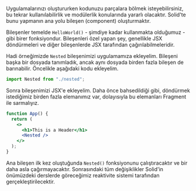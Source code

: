 Uygulamalarınızı oluştururken kodunuzu parçalara bölmek isteyebilirsiniz, bu tekrar kullanılabilirlik ve modülerlik konularında yararlı olacaktır. Solid'te bunu yapmanın ana yolu bileşen (component) oluşturmaktır.

Bileşenler temelde `HelloWorld()` - şimdiye kadar kullanmakta olduğumuz - gibi birer fonksiyondur. Bileşenleri özel yapan şey, genellikle JSX döndürmeleri ve diğer bileşenlerde JSX tarafından çağırılabilmeleridir.

Hadi örneğimizde `Nested` bileşenimizi uygulamamıza ekleyelim. Bileşeni başka bir dosyada tanımladık, ancak aynı dosyada birden fazla bileşen de barınabilir. Öncelikle aşağıdaki kodu ekleyelim.

```js
import Nested from "./nested";
```

Sonra bileşenimizi JSX'e ekleyelim. Daha önce bahsedildiği gibi, döndürmek istediğimiz birden fazla elemanımız var, dolayısıyla bu elemanları Fragment ile sarmalıyız.

```jsx
function App() {
  return (
    <>
      <h1>This is a Header</h1>
      <Nested />
    </>
  );
}
```

Ana bileşen ilk kez oluştuğunda `Nested()` fonksiyonunu çalıştıracaktır ve bir daha asla çağırmayacaktır. Sonrasındaki tüm değişiklikler Solid'in önümüzdeki derslerde göreceğimiz reaktivite sistemi tarafından gerçekleştirilecektir.